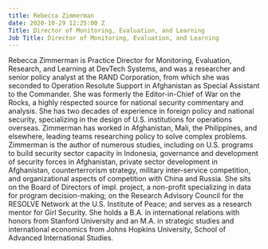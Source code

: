 ```yaml
---
title: Rebecca Zimmerman
date: 2020-10-29 12:25:00 Z
Title: Director of Monitoring, Evaluation, and Learning
Job Title: Director of Monitoring, Evaluation, and Learning
---
```


Rebecca Zimmerman is Practice Director for Monitoring, Evaluation, Research, and Learning at DevTech Systems, and was a researcher and senior policy analyst at the RAND Corporation, from which she was seconded to Operation Resolute Support in Afghanistan as Special Assistant to the Commander. She was formerly the Editor-in-Chief of War on the Rocks, a highly respected source for national security commentary and analysis. She has two decades of experience in foreign policy and national security, specializing in the design of U.S. institutions for operations overseas. Zimmerman has worked in Afghanistan, Mali, the Philippines, and elsewhere, leading teams researching policy to solve complex problems. Zimmerman is the author of numerous studies, including on U.S. programs to build security sector capacity in Indonesia, governance and development of security forces in Afghanistan, private sector development in Afghanistan, counterterrorism strategy, military inter-service competition, and organizational aspects of competition with China and Russia. She sits on the Board of Directors of impl. project, a non-profit specializing in data for program decision-making; on the Research Advisory Council for the RESOLVE Network at the U.S. Institute of Peace; and serves as a research mentor for Girl Security. She holds a B.A. in international relations with honors from Stanford University and an M.A. in strategic studies and international economics from Johns Hopkins University, School of Advanced International Studies.